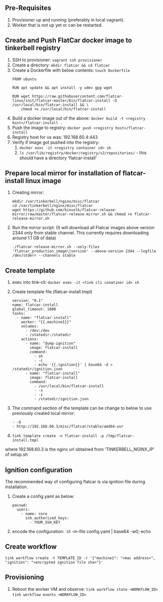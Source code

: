 ## Pre-Requisites
1. Provisioner up and running (preferably in local vagrant).
2. Worker that is not up yet or can be restarted.

## Create and Push FlatCar docker image to tinkerbell registry
1. SSH to provisioner: `vagrant ssh provisioner`
2. Create a directory: `mkdir flatcar && cd flatcar`
3. Create a Dockerfile with below contents: `touch Dockerfile`
    ```
    FROM ubuntu
    
    RUN apt update && apt install -y udev gpg wget
    
    RUN wget https://raw.githubusercontent.com/flatcar-linux/init/flatcar-master/bin/flatcar-install -O /usr/local/bin/flatcar-install && \
        chmod +x /usr/local/bin/flatcar-install
    ```
4. Build a docker image out of the above: `docker build -t <registry host>/flatcar-install .`
5. Push the image to registry: `docker push <registry host>/flatcar-install`
6. Registry host for us was: 192.168.60.4:443
7. Verify if image got pushed into the registry:
   1. `docker exec -it <registry container id> sh`
   2. `ls /var/lib/registry/docker/registry/v2/repositories/` - this should have a directory 'flatcar-install'

## Prepare local mirror for installation of flatcar-install linux image
1. Creating mirror:
   ```
   mkdir /var/tinkerbell/nginx/misc/flatcar
   cd /var/tinkerbell/nginx/misc/flatcar
   wget https://github.com/kinvolk/flatcar-release-mirror/raw/master/flatcar-release-mirror.sh && chmod +x flatcar-release-mirror.sh
   ```
2. Run the mirror script: (It will download all Flatcar images above version 2344 only from stable channel. This currently requires downloading around 1.1 GB of data)
   ```
   ./flatcar-release-mirror.sh --only-files 'flatcar_production_image\|version' --above-version 2344 --logfile /dev/stderr --channels stable
   ```

## Create template
1. exec into tink-cli: `docker exex -it <tink cli conatiner id> sh`
2. Create template file (flatcar-install.tmpl)
   ```
   version: "0.1"
   name: flatcar-install
   global_timeout: 1800
   tasks:
     - name: "flatcar-install"
       worker: "{{.machine1}}"
       volumes:
         - /dev:/dev
         - /statedir:/statedir
       actions:
         - name: "dump-ignition"
           image: flatcar-install
           command:
             - sh
             - -c
             - echo '{{.ignition}}' | base64 -d > /statedir/ignition.json
         - name: "flatcar-install"
           image: flatcar-install
           command:
             - /usr/local/bin/flatcar-install
             - -s
             - -i
             - /statedir/ignition.json
   ```

3. The command section of the template can be change to below to use previously created local mirror:
   ```
   - -b
   - http://192.168.60.3/misc/flatcar/stable/amd64-usr
   ```
4. `tink template create -n flatcar-install -p /tmp/flatcar-install.tmpl`

where 192.168.60.3 is the nginx url obtained from 'TINKERBELL_NGINX_IP' of setup.sh

## Ignition configuration
The recommended way of configuring flatcar is via ignition file during installation.
1. Create a config.yaml as below:
   ```
   passwd:
     users:
       - name: core
         ssh_authorized_keys:
           - YOUR_SSH_KEY
   ```
2. encode the configuration: `ct -in-file config.yaml | base64 -w0; echo


## Create workflow
`tink workflow create -t TEMPLATE_ID -r '{"machine1": "<mac address>", "ignition": "<encrypted ignition file sha>"}'`

## Provisioning
1. Reboot the worker VM and observe:
   `tink workflow state <WORKFLOW_ID>`
   `tink workflow events <WORKFLOW_ID>`



